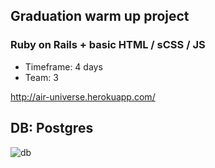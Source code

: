 ## Graduation warm up project
### Ruby on Rails + basic HTML / sCSS / JS

* Timeframe: 4 days
* Team: 3

http://air-universe.herokuapp.com/

## DB: Postgres
![db](https://i.ibb.co/HTnRQ5W/galaxies.png)
